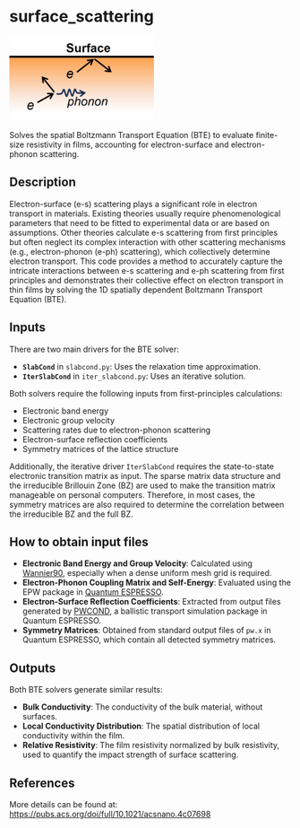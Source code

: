 # surface_scattering

<img src="es2.jpg" alt="Surface Scattering Illustration" height="150">

Solves the spatial Boltzmann Transport Equation (BTE) to evaluate finite-size resistivity in films, accounting for electron-surface and electron-phonon scattering.

## Description
Electron-surface (e-s) scattering plays a significant role in electron transport in materials. Existing theories usually require phenomenological parameters that need to be fitted to experimental data or are based on assumptions. Other theories calculate e-s scattering from first principles but often neglect its complex interaction with other scattering mechanisms (e.g., electron-phonon (e-ph) scattering), which collectively determine electron transport. This code provides a method to accurately capture the intricate interactions between e-s scattering and e-ph scattering from first principles and demonstrates their collective effect on electron transport in thin films by solving the 1D spatially dependent Boltzmann Transport Equation (BTE).


## Inputs
There are two main drivers for the BTE solver:

- **`SlabCond`** in `slabcond.py`: Uses the relaxation time approximation.
- **`IterSlabCond`** in `iter_slabcond.py`: Uses an iterative solution.

Both solvers require the following inputs from first-principles calculations:

- Electronic band energy
- Electronic group velocity
- Scattering rates due to electron-phonon scattering
- Electron-surface reflection coefficients
- Symmetry matrices of the lattice structure

Additionally, the iterative driver `IterSlabCond` requires the state-to-state electronic transition matrix as input. The sparse matrix data structure and the irreducible Brillouin Zone (BZ) are used to make the transition matrix manageable on personal computers. Therefore, in most cases, the symmetry matrices are also required to determine the correlation between the irreducible BZ and the full BZ.

## How to obtain input files

- **Electronic Band Energy and Group Velocity**: Calculated using [Wannier90](http://www.wannier.org/), especially when a dense uniform mesh grid is required.
- **Electron-Phonon Coupling Matrix and Self-Energy**: Evaluated using the EPW package in [Quantum ESPRESSO](https://www.quantum-espresso.org/).
- **Electron-Surface Reflection Coefficients**: Extracted from output files generated by [PWCOND](https://www.quantum-espresso.org/Doc/pwcond/), a ballistic transport simulation package in Quantum ESPRESSO.
- **Symmetry Matrices**: Obtained from standard output files of `pw.x` in Quantum ESPRESSO, which contain all detected symmetry matrices.

## Outputs
Both BTE solvers generate similar results:

- **Bulk Conductivity**: The conductivity of the bulk material, without surfaces.
- **Local Conductivity Distribution**: The spatial distribution of local conductivity within the film.
- **Relative Resistivity**: The film resistivity normalized by bulk resistivity, used to quantify the impact strength of surface scattering.

## References
More details can be found at: https://pubs.acs.org/doi/full/10.1021/acsnano.4c07698

